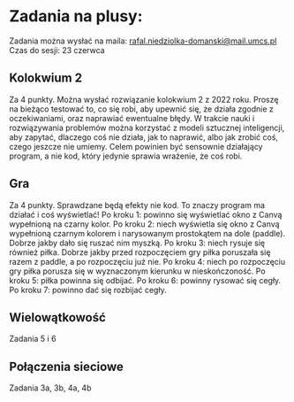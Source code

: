 # Zadania na plusy:
Zadania można wysłać na maila: rafal.niedziolka-domanski@mail.umcs.pl
Czas do sesji: 23 czerwca
## Kolokwium 2
 Za 4 punkty. Można wysłać rozwiązanie kolokwium 2 z 2022 roku. Proszę na bieżąco testować to, co się robi, aby upewnić się, że działa zgodnie z oczekiwaniami, oraz naprawiać ewentualne błędy. W trakcie nauki i rozwiązywania problemów można korzystać z modeli sztucznej inteligencji, aby zapytać, dlaczego coś nie działa, jak to naprawić, albo jak zrobić coś, czego jeszcze nie umiemy. Celem powinien być sensownie działający program, a nie kod, który jedynie sprawia wrażenie, że coś robi. 
## Gra
 Za 4 punkty. Sprawdzane będą efekty nie kod. To znaczy program ma działać i coś wyświetlać!
 Po kroku 1: powinno się wyświetlać okno z Canvą wypełnioną na czarny kolor.
 Po kroku 2: niech wyświetla się okno z Canvą wypełnioną czarnym kolorem i narysowanym prostokątem na dole (paddle). Dobrze jakby dało się ruszać nim myszką.
 Po kroku 3: niech rysuje się również piłka. Dobrze jakby przed rozpoczęciem gry piłka poruszała się razem z paddle, a po rozpoczęciu już nie.
 Po kroku 4: niech po rozpoczęciu gry piłka porusza się w wyznaczonym kierunku w nieskończoność.
 Po kroku 5: piłka powinna się odbijać.
 Po kroku 6: powinny rysować się cegły.
 Po kroku 7: powinno dać się rozbijać cegły.
## Wielowątkowość
 Zadania 5 i 6
## Połączenia sieciowe
 Zadania 3a, 3b, 4a, 4b
